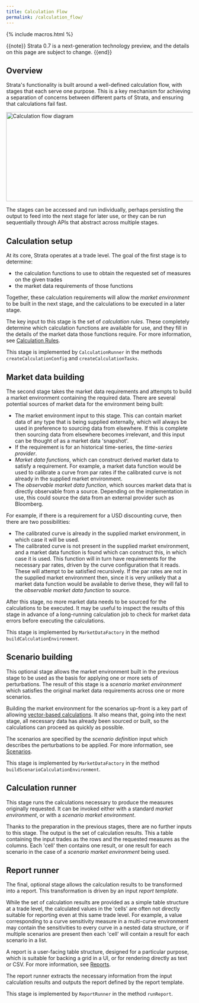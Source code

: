 ```yaml
---
title: Calculation Flow
permalink: /calculation_flow/
---
```


{% include macros.html %}

{{note}} Strata 0.7 is a next-generation technology preview, and the details on this page are subject to change. {{end}}

## Overview

Strata's functionality is built around a well-defined calculation flow, with stages that each serve one purpose. This is a key mechanism for achieving a separation of concerns between different parts of Strata, and ensuring that calculations fail fast.

<img alt="Calculation flow diagram" src="{{site.baseurl}}/images/calculation_flow.png" style="width:800px; height:240px;" />

The stages can be accessed and run individually, perhaps persisting the output to feed into the next stage for later use, or they can be run sequentially through APIs that abstract across multiple stages.

## Calculation setup

At its core, Strata operates at a trade level. The goal of the first stage is to determine:

* the calculation functions to use to obtain the requested set of measures on the given trades
* the market data requirements of those functions

Together, these calculation requirements will allow the _market environment_ to be built in the next stage, and the calculations to be executed in a later stage.

The key input to this stage is the set of _calculation rules_. These completely determine which calculation functions are available for use, and they fill in the details of the market data those functions require. For more information, see [Calculation Rules]({{site.baseurl}}/calculation_rules/).

This stage is implemented by `CalculationRunner` in the methods `createCalculationConfig` and `createCalculationTasks`.

## Market data building

The second stage takes the market data requirements and attempts to build a market environment containing the required data. There are several potential sources of market data for the environment being built:

* The market environment input to this stage. This can contain market data of any type that is being supplied externally, which will always be used in preference to sourcing data from elsewhere. If this is complete then sourcing data from elsewhere becomes irrelevant, and this input can be thought of as a market data 'snapshot'.
* If the requirement is for an historical time-series, the _time-series provider_.
* _Market data functions_, which can construct derived market data to satisfy a requirement. For example, a market data function would be used to calibrate a curve from par rates if the calibrated curve is not already in the supplied market environment.
* The _observable market data function_, which sources market data that is directly observable from a source. Depending on the implementation in use, this could source the data from an external provider such as Bloomberg.

For example, if there is a requirement for a USD discounting curve, then there are two possibilities:

* The calibrated curve is already in the supplied market environment, in which case it will be used.
* The calibrated curve is not present in the supplied market environment, and a market data function is found which can construct this, in which case it is used. This function will in turn have requirements for the necessary par rates, driven by the curve configuration that it reads. These will attempt to be satisfied recursively. If the par rates are not in the supplied market environment then, since it is very unlikely that a market data function would be available to derive these, they will fall to the _observable market data function_ to source.

After this stage, no more market data needs to be sourced for the calculations to be executed. It may be useful to inspect the results of this stage in advance of a long-running calculation job to check for market data errors before executing the calculations.

This stage is implemented by `MarketDataFactory` in the method `buildCalculationEnvironment`.

## Scenario building

This optional stage allows the market environment built in the previous stage to be used as the basis for applying one or more sets of perturbations. The result of this stage is a _scenario market environment_ which satisfies the original market data requirements across one or more scenarios.

Building the market environment for the scenarios up-front is a key part of allowing [vector-based calculations]({{site.baseurl}}/performance/). It also means that, going into the next stage, all necessary data has already been sourced or built, so the calculations can proceed as quickly as possible.

The scenarios are specified by the _scenario definition_ input which describes the perturbations to be applied. For more information, see [Scenarios]({{site.baseurl}}/scenarios/).

This stage is implemented by `MarketDataFactory` in the method `buildScenarioCalculationEnvironment`.

## Calculation runner

This stage runs the calculations necessary to produce the measures originally requested. It can be invoked either with a standard _market environment_, or with a _scenario market environment_.

Thanks to the preparation in the previous stages, there are no further inputs to this stage. The output is the set of calculation results. This a table containing the input trades as the rows and the requested measures as the columns. Each 'cell' then contains one result, or one result for each scenario in the case of a _scenario market environment_ being used.

## Report runner

The final, optional stage allows the calculation results to be transformed into a report. This transformation is driven by an input _report template_.

While the set of calculation results are provided as a simple table structure at a trade level, the calculated values in the 'cells' are often not directly suitable for reporting even at this same trade level. For example, a value corresponding to a curve sensitivity measure in a multi-curve environment may contain the sensitivities to every curve in a nested data structure, or if multiple scenarios are present then each 'cell' will contain a result for each scenario in a list.

A report is a user-facing table structure, designed for a particular purpose, which is suitable for backing a grid in a UI, or for rendering directly as text or CSV. For more information, see [Reports]({{site.baseurl}}/reporting/).

The report runner extracts the necessary information from the input calculation results and outputs the report defined by the report template.

This stage is implemented by `ReportRunner` in the method `runReport`.
